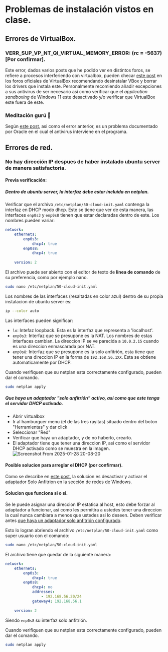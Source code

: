 # Problemas de instalación vistos en clase.

## Errores de VirtualBox.
### VERR_SUP_VP_NT_QI_VIRTUAL_MEMORY_ERROR: (rc = -5637) [Por confirmar].
Este error, dados varios posts que he podido ver en distintos foros, se refiere a procesos interferiendo con virtualbox, pueden checar [este post](https://forums.virtualbox.org/viewtopic.php?t=110746) en los foros oficiales de VirtualBox recomendando desinstalar VBox y borrar los drivers que instala este.
Personalmente recomiendo añadir excepciones a sus antivirus de ser necesario asi como verificar que el _application sandboxing_ de Windows 11 este desactivado y/o verificar que VirtualBox este fuera de este.

### Meditación gurú 🤯
Según [este post](https://forums.virtualbox.org/viewtopic.php?t=108602), asi como el error anterior, es un problema documentado por Oracle en el cual el antivirus interviene en el programa.

## Errores de red.
### No hay dirección IP despues de haber instalado ubuntu server de manera satisfactoria.

#### Previa verificación:

##### Dentro de ubuntu server, la interfaz debe estar incluida en netplan.
Verificar que el archivo `/etc/netplan/50-cloud-init.yaml` contenga la interfaz en DHCP modo dhcp. Este se tiene que ver de esta manera, las interfaces `enp0s3` y `enp0s8` tienen que estar declaradas dentro de este. Los nombres pueden variar:
```yaml
network:
    ethernets:
        enp0s3:
            dhcp4: true
        enp0s8:
            dhcp4: true
            
    version: 2
```

El archivo puede ser abierto con el editor de texto de **linea de comando** de su preferencia, como por ejemplo nano.
```sh
sudo nano /etc/netplan/50-cloud-init.yaml
```

Los nombres de las interfaces (resaltadas en color azul) dentro de su propia instalacion de ubuntu server es:
```sh
ip --color auto
```
Las interfaces pueden significar:
- `lo`: Intefaz loopback. Esta es la interfaz que representa a 'localhost'.
- `enp0s3`: Interfaz que se presupone es la NAT. Los nombres de estas interfaces cambian. La direccion IP se ve parecida a `10.0.2.15` cuando es una direccion enmascarada por NAT.
- `enp0s8`: Interfaz que se presupone es la solo anfitrión, esta tiene que tener una direccion IP en la forma de `192.168.56.1XX`. Esta se obtiene automaticamente por DHCP.

Cuando verifiquen que su netplan esta correctamente configurado, pueden dar el comando.
```sh
sudo netplan apply
```

##### Que haya un adaptador "solo anfitrión" activo, asi como que este tenga el servidor DHCP activado.
- Abrir virtualbox
- Ir al hamburguer menu (el de las tres rayitas) situado dentro del boton "Herramientas" y dar click
- Seleccionar "Red"
- Verificar que haya un adaptador, y de no haberlo, crearlo.
- El adaptador tiene que tener una direccion IP, asi como el servidor DHCP activado como se muestra en la imagen.
![Screenshot From 2025-01-28 20-08-20](https://github.com/user-attachments/assets/4f6906da-417f-42de-8aae-466cad74ab13)


#### Posible solucion para arreglar el DHCP (por confirmar).
Como se describe en [este post](https://forums.virtualbox.org/viewtopic.php?t=93035), la solucion es desactivar y activar el adaptador Solo Anfitrion en la sección de redes de Windows.

#### Solucion que funciona si o si.
Se le puede asignar una direccion IP estatica al host, esto debe forzar al adaptador a funcionar, asi como les permitira a ustedes tener una direccion la cual nunca cambiara a menos que ustedes asi lo deseen. Deben verificar antes [que haya un adaptador solo anfitrión configurado](#que-haya-un-adaptador-"solo-anfitrión"-activo,-asi-como-que-este-tenga-el-servidor-dhcp-activado.).

Esto lo logran abriendo el archivo `/etc/netplan/50-cloud-init.yaml` como super usuario con el comando:

```sh
sudo nano /etc/netplan/50-cloud-init.yaml
```

El archivo tiene que quedar de la siguiente manera:

```yaml
network:
    ethernets:
        enp0s3:
            dhcp4: true
        enp0s8:
            dhcp4: no
            addresses:
                - 192.168.56.20/24
            gateway4: 192.168.56.1
            
    version: 2
```

Siendo `enp0s8` su interfaz solo anfitrión.

Cuando verifiquen que su netplan esta correctamente configurado, pueden dar el comando.
```sh
sudo netplan apply
```
